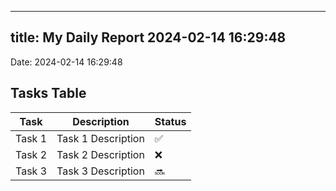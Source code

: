 
---
title: My Daily Report 2024-02-14 16:29:48
---

Date: 2024-02-14 16:29:48

## Tasks Table

| Task | Description | Status |
|------|-------------|--------|
| Task 1 | Task 1 Description | ✅ |
| Task 2 | Task 2 Description | ❌ |
| Task 3 | Task 3 Description | 🔜 |
